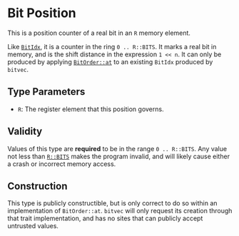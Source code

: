 # Bit Position

This is a position counter of a real bit in an `R` memory element.

Like [`BitIdx`], it is a counter in the ring `0 .. R::BITS`. It marks a real bit
in memory, and is the shift distance in the expression `1 << n`. It can only be
produced by applying [`BitOrder::at`] to an existing `BitIdx` produced by
`bitvec`.

## Type Parameters

- `R`: The register element that this position governs.

## Validity

Values of this type are **required** to be in the range `0 .. R::BITS`. Any
value not less than [`R::BITS`] makes the program invalid, and will likely cause
either a crash or incorrect memory access.

## Construction

This type is publicly constructible, but is only correct to do so within an
implementation of `BitOrder::at`. `bitvec` will only request its creation
through that trait implementation, and has no sites that can publicly accept
untrusted values.

[`BitIdx`]: crate::index::BitIdx
[`BitOrder::at`]: crate::order::BitOrder::at
[`R::BITS`]: funty::Integral::BITS
